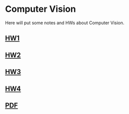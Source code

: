 # Computer Vision

Here will put some notes and HWs about Computer Vision.

## [HW1](./HW1)

## [HW2](./HW2)

## [HW3](./HW3)

## [HW4](./HW4)

## [PDF](https://mailntustedutw-my.sharepoint.com/:f:/g/personal/m11107309_ms_ntust_edu_tw/EtcOf2r-VR9Aj8uKVtT6pPAB2IkfIjCUSM4qKn7-L-q1wg?e=5b2JbD)
